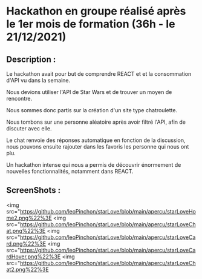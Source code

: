 # Hackathon en groupe réalisé après le 1er mois de formation (36h - le 21/12/2021)

## Description : 

Le hackathon avait pour but de comprendre REACT et et la consommation d'API vu dans la semaine. <br/>

Nous devions utiliser l'API de Star Wars et de trouver un moyen de rencontre.<br/>

Nous sommes donc partis sur la création d'un site type chatroulette.<br/>

Nous tombons sur une personne aléatoire après avoir filtré l'API, afin de discuter avec elle.<br>

Le chat renvoie des réponses automatique en fonction de la discussion, nous pouvons ensuite rajouter dans les favoris les personne qui nous ont plu.</br>

Un hackathon intense qui nous a permis de découvrir énormement de nouvelles fonctionnalités, notamment dans REACT.

## ScreenShots : 

<img src="https://github.com/leoPinchon/starLove/blob/main/apercu/starLoveHome2.png%22%3E
<img src="https://github.com/leoPinchon/starLove/blob/main/apercu/starLoveChat.png%22%3E
<img src="https://github.com/leoPinchon/starLove/blob/main/apercu/starLoveCard.png%22%3E
<img src="https://github.com/leoPinchon/starLove/blob/main/apercu/starLoveCardHover.png%22%3E
<img src="https://github.com/leoPinchon/starLove/blob/main/apercu/starLoveChat2.png%22%3E


